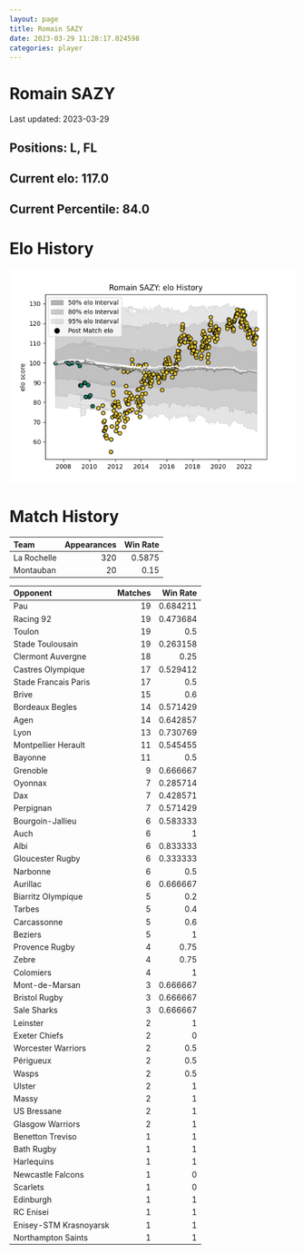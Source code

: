 ```yaml
---  
layout: page  
title: Romain SAZY  
date: 2023-03-29 11:28:17.024598  
categories: player  
---
```

# Romain SAZY


Last updated: 2023-03-29
## Positions: L, FL

## Current elo: 117.0

## Current Percentile: 84.0

# Elo History


![elo history](history_RomainSAZY.png)
# Match History


| Team        |   Appearances |   Win Rate |
|:------------|--------------:|-----------:|
| La Rochelle |           320 |     0.5875 |
| Montauban   |            20 |     0.15   |

| Opponent               |   Matches |   Win Rate |
|:-----------------------|----------:|-----------:|
| Pau                    |        19 |   0.684211 |
| Racing 92              |        19 |   0.473684 |
| Toulon                 |        19 |   0.5      |
| Stade Toulousain       |        19 |   0.263158 |
| Clermont Auvergne      |        18 |   0.25     |
| Castres Olympique      |        17 |   0.529412 |
| Stade Francais Paris   |        17 |   0.5      |
| Brive                  |        15 |   0.6      |
| Bordeaux Begles        |        14 |   0.571429 |
| Agen                   |        14 |   0.642857 |
| Lyon                   |        13 |   0.730769 |
| Montpellier Herault    |        11 |   0.545455 |
| Bayonne                |        11 |   0.5      |
| Grenoble               |         9 |   0.666667 |
| Oyonnax                |         7 |   0.285714 |
| Dax                    |         7 |   0.428571 |
| Perpignan              |         7 |   0.571429 |
| Bourgoin-Jallieu       |         6 |   0.583333 |
| Auch                   |         6 |   1        |
| Albi                   |         6 |   0.833333 |
| Gloucester Rugby       |         6 |   0.333333 |
| Narbonne               |         6 |   0.5      |
| Aurillac               |         6 |   0.666667 |
| Biarritz Olympique     |         5 |   0.2      |
| Tarbes                 |         5 |   0.4      |
| Carcassonne            |         5 |   0.6      |
| Beziers                |         5 |   1        |
| Provence Rugby         |         4 |   0.75     |
| Zebre                  |         4 |   0.75     |
| Colomiers              |         4 |   1        |
| Mont-de-Marsan         |         3 |   0.666667 |
| Bristol Rugby          |         3 |   0.666667 |
| Sale Sharks            |         3 |   0.666667 |
| Leinster               |         2 |   1        |
| Exeter Chiefs          |         2 |   0        |
| Worcester Warriors     |         2 |   0.5      |
| Périgueux              |         2 |   0.5      |
| Wasps                  |         2 |   0.5      |
| Ulster                 |         2 |   1        |
| Massy                  |         2 |   1        |
| US Bressane            |         2 |   1        |
| Glasgow Warriors       |         2 |   1        |
| Benetton Treviso       |         1 |   1        |
| Bath Rugby             |         1 |   1        |
| Harlequins             |         1 |   1        |
| Newcastle Falcons      |         1 |   0        |
| Scarlets               |         1 |   0        |
| Edinburgh              |         1 |   1        |
| RC Enisei              |         1 |   1        |
| Enisey-STM Krasnoyarsk |         1 |   1        |
| Northampton Saints     |         1 |   1        |